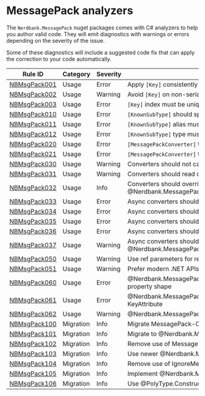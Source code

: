 # MessagePack analyzers

The `Nerdbank.MessagePack` nuget packages comes with C# analyzers to help you author valid code.
They will emit diagnostics with warnings or errors depending on the severity of the issue.

Some of these diagnostics will include a suggested code fix that can apply the correction to your code automatically.

Rule ID | Category | Severity | Notes
--------|----------|----------|-------
[NBMsgPack001](NBMsgPack001.md) | Usage | Error | Apply `[Key]` consistently across members
[NBMsgPack002](NBMsgPack002.md) | Usage | Warning | Avoid `[Key]` on non-serialized members
[NBMsgPack003](NBMsgPack003.md) | Usage | Error | `[Key]` index must be unique
[NBMsgPack010](NBMsgPack010.md) | Usage | Error | `[KnownSubType]` should specify an assignable type
[NBMsgPack011](NBMsgPack011.md) | Usage | Error | `[KnownSubType]` alias must be unique
[NBMsgPack012](NBMsgPack012.md) | Usage | Error | `[KnownSubType]` type must be unique
[NBMsgPack020](NBMsgPack020.md) | Usage | Error | `[MessagePackConverter]` type must be compatible converter
[NBMsgPack021](NBMsgPack021.md) | Usage | Error | `[MessagePackConverter]` type missing default constructor
[NBMsgPack030](NBMsgPack030.md) | Usage | Warning | Converters should not call top-level `MessagePackSerializer` methods
[NBMsgPack031](NBMsgPack031.md) | Usage | Warning | Converters should read or write exactly one msgpack structure
[NBMsgPack032](NBMsgPack032.md) | Usage | Info | Converters should override @Nerdbank.MessagePack.MessagePackConverter`1.GetJsonSchema*
[NBMsgPack033](NBMsgPack033.md) | Usage | Error | Async converters should return writers
[NBMsgPack034](NBMsgPack034.md) | Usage | Error | Async converters should not reuse MessagePackWriter after returning it
[NBMsgPack035](NBMsgPack035.md) | Usage | Error | Async converters should return readers
[NBMsgPack036](NBMsgPack036.md) | Usage | Error | Async converters should not reuse readers after returning them
[NBMsgPack037](NBMsgPack037.md) | Usage | Warning | Async converters should override @Nerdbank.MessagePack.MessagePackConverter`1.PreferAsyncSerialization
[NBMsgPack050](NBMsgPack050.md) | Usage | Warning | Use ref parameters for ref structs
[NBMsgPack051](NBMsgPack051.md) | Usage | Warning | Prefer modern .NET APIs
[NBMsgPack060](NBMsgPack060.md) | Usage | Error | @Nerdbank.MessagePack.UnusedDataPacket member should have a property shape
[NBMsgPack061](NBMsgPack061.md) | Usage | Error | @Nerdbank.MessagePack.UnusedDataPacket member should not have a KeyAttribute
[NBMsgPack062](NBMsgPack062.md) | Usage | Warning | @Nerdbank.MessagePack.UnusedDataPacket properties should be private
[NBMsgPack100](NBMsgPack100.md) | Migration | Info | Migrate MessagePack-CSharp formatter
[NBMsgPack101](NBMsgPack101.md) | Migration | Info | Migrate to @Nerdbank.MessagePack.MessagePackConverterAttribute
[NBMsgPack102](NBMsgPack102.md) | Migration | Info | Remove use of MessagePackObjectAttribute
[NBMsgPack103](NBMsgPack103.md) | Migration | Info | Use newer @Nerdbank.MessagePack.KeyAttribute
[NBMsgPack104](NBMsgPack104.md) | Migration | Info | Remove use of IgnoreMemberAttribute
[NBMsgPack105](NBMsgPack105.md) | Migration | Info | Implement @Nerdbank.MessagePack.IMessagePackSerializationCallbacks
[NBMsgPack106](NBMsgPack106.md) | Migration | Info | Use @PolyType.ConstructorShapeAttribute
